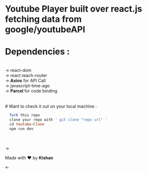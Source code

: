 # Youtube Player built over react.js fetching data from google/youtubeAPI

# Dependencies :
<br>
-> react-dom<br>
-> react reach-router <br>
-> <b>Axios</b> for API Call <br>
-> javascript-time-ago <br>
-> <b> Parcel </b> for code binding <br>
<br>
<br>
# Want to check it out on your local machine :
<br>

```ruby
  fork this repo
  clone your repo with ' git clone "repo url" '
  cd Youtube-Clone
  npm run dev

  ```
  <br>
  <br>
 -><p> Made with &#x2764; by <b>Kishan</b> </p><-
